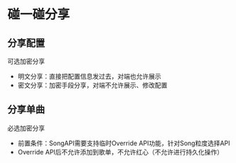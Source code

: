 # 碰一碰分享

## 分享配置

可选加密分享

- 明文分享：直接把配置信息发过去，对端也允许展示
- 密文分享：加密手段分享，对端不允许展示、修改配置

## 分享单曲

必选加密分享

- 前置条件：SongAPI需要支持临时Override API功能，针对Song粒度选择API
- Override API后不允许添加到歌单，不允许红心（不允许进行持久化操作）

